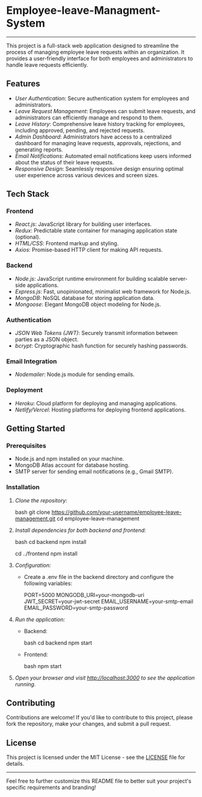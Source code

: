 # Employee-leave-Managment-System
---
This project is a full-stack web application designed to streamline the process of managing employee leave requests within an organization. It provides a user-friendly interface for both employees and administrators to handle leave requests efficiently.

## Features

- *User Authentication*: Secure authentication system for employees and administrators.
- *Leave Request Management*: Employees can submit leave requests, and administrators can efficiently manage and respond to them.
- *Leave History*: Comprehensive leave history tracking for employees, including approved, pending, and rejected requests.
- *Admin Dashboard*: Administrators have access to a centralized dashboard for managing leave requests, approvals, rejections, and generating reports.
- *Email Notifications*: Automated email notifications keep users informed about the status of their leave requests.
- *Responsive Design*: Seamlessly responsive design ensuring optimal user experience across various devices and screen sizes.

## Tech Stack

### Frontend

- *React.js*: JavaScript library for building user interfaces.
- *Redux*: Predictable state container for managing application state (optional).
- *HTML/CSS*: Frontend markup and styling.
- *Axios*: Promise-based HTTP client for making API requests.

### Backend

- *Node.js*: JavaScript runtime environment for building scalable server-side applications.
- *Express.js*: Fast, unopinionated, minimalist web framework for Node.js.
- *MongoDB*: NoSQL database for storing application data.
- *Mongoose*: Elegant MongoDB object modeling for Node.js.

### Authentication

- *JSON Web Tokens (JWT)*: Securely transmit information between parties as a JSON object.
- *bcrypt*: Cryptographic hash function for securely hashing passwords.

### Email Integration

- *Nodemailer*: Node.js module for sending emails.
  
### Deployment

- *Heroku*: Cloud platform for deploying and managing applications.
- *Netlify/Vercel*: Hosting platforms for deploying frontend applications.

## Getting Started

### Prerequisites

- Node.js and npm installed on your machine.
- MongoDB Atlas account for database hosting.
- SMTP server for sending email notifications (e.g., Gmail SMTP).

### Installation

1. *Clone the repository:*

   bash
   git clone https://github.com/your-username/employee-leave-management.git
   cd employee-leave-management
   

2. *Install dependencies for both backend and frontend:*

   bash
   cd backend
   npm install

   cd ../frontend
   npm install
   

3. *Configuration:*

   - Create a .env file in the backend directory and configure the following variables:

     
     PORT=5000
     MONGODB_URI=your-mongodb-uri
     JWT_SECRET=your-jwt-secret
     EMAIL_USERNAME=your-smtp-email
     EMAIL_PASSWORD=your-smtp-password
     

4. *Run the application:*

   - Backend:

     bash
     cd backend
     npm start
     

   - Frontend:

     bash
     npm start
     

5. *Open your browser and visit [http://localhost:3000](http://localhost:3000) to see the application running.*

## Contributing

Contributions are welcome! If you'd like to contribute to this project, please fork the repository, make your changes, and submit a pull request.

## License

This project is licensed under the MIT License - see the [LICENSE](LICENSE) file for details.

---

Feel free to further customize this README file to better suit your project's specific requirements and branding!
